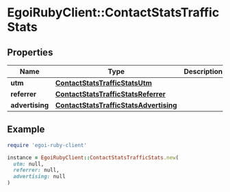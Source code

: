 # EgoiRubyClient::ContactStatsTrafficStats

## Properties

| Name | Type | Description | Notes |
| ---- | ---- | ----------- | ----- |
| **utm** | [**ContactStatsTrafficStatsUtm**](ContactStatsTrafficStatsUtm.md) |  | [optional] |
| **referrer** | [**ContactStatsTrafficStatsReferrer**](ContactStatsTrafficStatsReferrer.md) |  | [optional] |
| **advertising** | [**ContactStatsTrafficStatsAdvertising**](ContactStatsTrafficStatsAdvertising.md) |  | [optional] |

## Example

```ruby
require 'egoi-ruby-client'

instance = EgoiRubyClient::ContactStatsTrafficStats.new(
  utm: null,
  referrer: null,
  advertising: null
)
```

